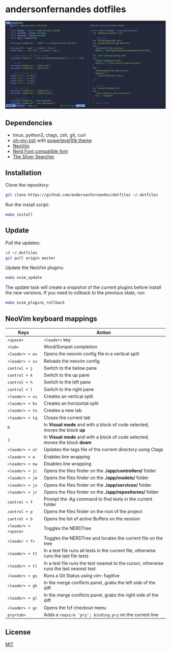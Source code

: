 # andersonfernandes dotfiles

![NeoVim config sample](/screenshot.png)

## Dependencies

- tmux, python3, ctags, zsh, git, curl
- [oh-my-zsh](https://ohmyz.sh/#install) with [powerlevel10k theme](https://github.com/romkatv/powerlevel10k#oh-my-zsh)
- [NeoVim](https://github.com/neovim/neovim/wiki/Installing-Neovim)
- [Nerd Font compatible font](https://github.com/ryanoasis/nerd-fonts#font-installation)
- [The Silver Searcher](https://github.com/ggreer/the_silver_searcher#installing)

## Installation

Clone the repository:

```bash
git clone https://github.com/andersonfernandes/dotfiles ~/.dotfiles
```

Run the install script:

```bash
make install
```

## Update

Pull the updates:

```bash
cd ~/.dotfiles
git pull origin master
```

Update the NeoVim plugins:

```bash
make nvim_update
```

The update task will create a snapshot of the current plugins before install the new versions.
If you need to rollback to the previous state, run:

```bash
make nvim_plugins_rollback
```

## NeoVim keyboard mappings

| Keys                 | Action                                                                                   |
|----------------------|------------------------------------------------------------------------------------------|
| `<space>`            | `<leader>` key                                                                           |
| `<tab>`              | Word/Snnipet completion                                                                  |
| `<leader> + ev`      | Opens the neovim config file in a vertical split                                         |
| `<leader> + sv`      | Reloads the neovim config                                                                |
| `control + j`        | Switch to the below pane                                                                 |
| `control + k`        | Switch to the up pane                                                                    |
| `control + h`        | Switch to the left pane                                                                  |
| `control + l`        | Switch to the right pane                                                                 |
| `<leader> + vs`      | Creates an vertical split                                                                |
| `<leader> + hs`      | Creates an horizontal split                                                              |
| `<leader> + tn`      | Creates a new tab                                                                        |
| `<leader> + tq`      | Closes the current tab                                                                   |
| `K`                  | In **Visual mode** and with a block of code selected, moves the block **up**             |
| `J`                  | In **Visual mode** and with a block of code selected, moves the block **down**           |
| `<leader> + ut`      | Updates the tags file of the current directory using Ctags                               |
| `<leader> + w`       | Enables line wrapping                                                                    |
| `<leader> + nw`      | Disables line wrapping                                                                   |
| `<leader> + jc`      | Opens the files finder on the **./app/controllers/** folder                              |
| `<leader> + jm`      | Opens the files finder on the **./app/models/** folder                                   |
| `<leader> + js`      | Opens the files finder on the **./app/services/** folder                                 |
| `<leader> + jr`      | Opens the files finder on the **./app/repositories/** folder                             |
| `control + f`        | Prompt the :Ag command to find texts in the current folder                               |
| `control + p`        | Opens the files finder on the root of the project                                        |
| `control + b`        | Opens the list of active Buffers on the session                                          |
| `<leader> + <space>` | Toggles the NERDTree                                                                     |
| `<leader + f>`       | Toggles the NERDTree and locates the current file on the tree                            |
| `<leader> + tt`      | In a test file runs all tests in the current file, otherwise runs the last file tests    |
| `<leader> + tl`      | In a test file runs the test nearest to the cursor, otherwise runs the last nearest test |
| `<leader> + gs`      | Runs a Git Status using vim-fugitive                                                     |
| `<leader> + gh`      | In the merge conflicts panel, grabs the left side of the diff                            |
| `<leader> + gl`      | In the merge conflicts panel, grabs the right side of the diff                           |
| `<leader> + gc`      | Opens the fzf checkout menu                                                              |
| `pry<tab>`           | Adds a `require 'pry'; binding.pry` on the current line                                  |

## License
[MIT](https://choosealicense.com/licenses/mit/)
